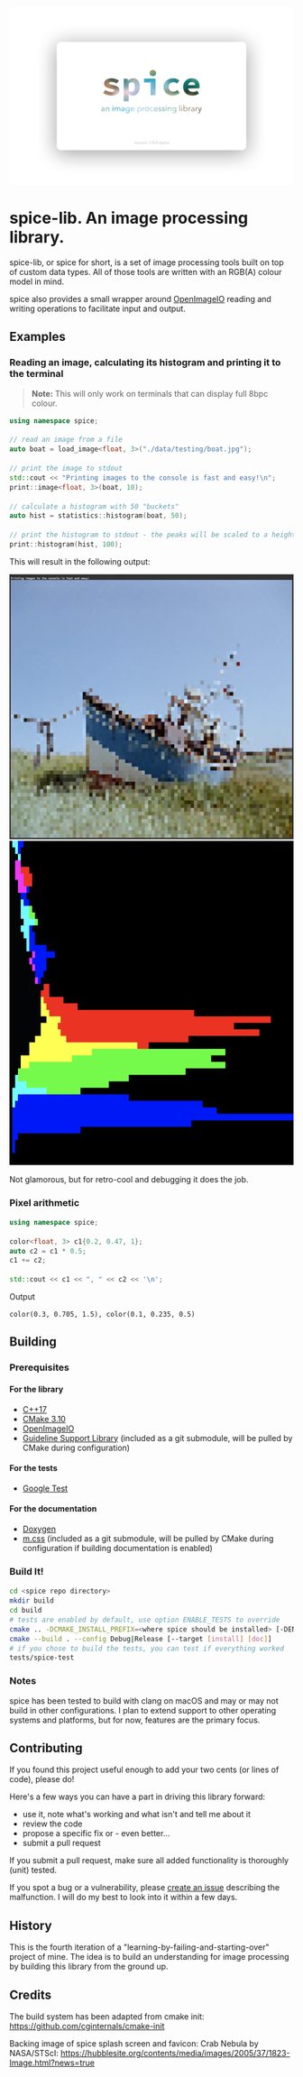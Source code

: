 ![spice-lib. an image processing library.](./doc/assets/branding/spice_splash.png)

# spice-lib. An image processing library.

spice-lib, or spice for short, is a set of image processing tools built on top of custom data types. All of those tools are written with an RGB(A) colour model in mind.

spice also provides a small wrapper around [OpenImageIO](https://openimageio.readthedocs.io/) reading and writing operations to facilitate input and output.

## Examples

### Reading an image, calculating its histogram and printing it to the terminal

> **Note:** This will only work on terminals that can display full 8bpc colour.

```c++
using namespace spice;

// read an image from a file
auto boat = load_image<float, 3>("./data/testing/boat.jpg");

// print the image to stdout
std::cout << "Printing images to the console is fast and easy!\n";
print::image<float, 3>(boat, 10);

// calculate a histogram with 50 "buckets"
auto hist = statistics::histogram(boat, 50);

// print the histogram to stdout - the peaks will be scaled to a height of 100 characters
print::histogram(hist, 100);
```

This will result in the following output:

![print_image_to_stdout](./doc/assets/showcase/print_image_to_stdout.png)
![print_image_to_stdout](./doc/assets/showcase/histogram_to_stdout.png)

Not glamorous, but for retro-cool and debugging it does the job.

### Pixel arithmetic

```c++
using namespace spice;

color<float, 3> c1{0.2, 0.47, 1};
auto c2 = c1 * 0.5;
c1 += c2;

std::cout << c1 << ", " << c2 << '\n';
```

Output

```
color(0.3, 0.705, 1.5), color(0.1, 0.235, 0.5)
```

## Building

### Prerequisites

#### For the library

- [C++17](https://en.cppreference.com/w/cpp/compiler_support)
- [CMake 3.10](https://cmake.org/)
- [OpenImageIO](https://github.com/OpenImageIO/oiio)
- [Guideline Support Library](https://github.com/microsoft/GSL) (included as a git submodule, will be pulled by CMake during configuration)

#### For the tests

- [Google Test](https://github.com/google/googletest)

#### For the documentation

- [Doxygen](http://www.doxygen.nl/)
- [m.css](https://github.com/mosra/m.css) (included as a git submodule, will be pulled by CMake during configuration if building documentation is enabled)

### Build It!

```bash
cd <spice repo directory>
mkdir build
cd build
# tests are enabled by default, use option ENABLE_TESTS to override
cmake .. -DCMAKE_INSTALL_PREFIX=<where spice should be installed> [-DENABLE_TESTS=OFF|ON] [-DENABLE_DOCS=OFF|ON]
cmake --build . --config Debug|Release [--target [install] [doc]]
# if you chose to build the tests, you can test if everything worked
tests/spice-test
```

### Notes

spice has been tested to build with clang on macOS and may or may not build in other configurations. I plan to extend support to other operating systems and platforms, but for now, features are the primary focus.

## Contributing

If you found this project useful enough to add your two cents (or lines of code), please do!

Here's a few ways you can have a part in driving this library forward:

- use it, note what's working and what isn't and tell me about it
- review the code
- propose a specific fix or - even better...
- submit a pull request

If you submit a pull request, make sure all added functionality is thoroughly (unit) tested.

If you spot a bug or a vulnerability, please [create an issue](https://github.com/JanHett/spice/issues/new) describing the malfunction. I will do my best to look into it within a few days.

## History

This is the fourth iteration of a "learning-by-failing-and-starting-over" project of mine. The idea is to build an understanding for image processing by building this library from the ground up.

## Credits

The build system has been adapted from cmake init: https://github.com/cginternals/cmake-init

Backing image of spice splash screen and favicon: Crab Nebula by NASA/STScI: https://hubblesite.org/contents/media/images/2005/37/1823-Image.html?news=true